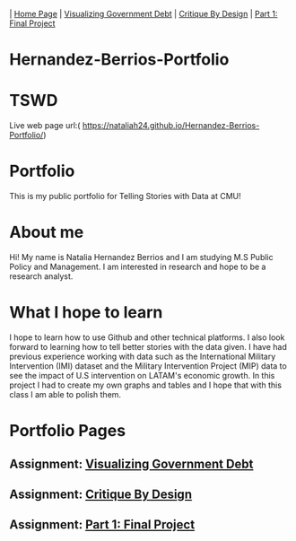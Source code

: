 | [Home Page](https://nataliah24.github.io/Hernandez-Berrios-Portfolio/) | [Visualizing Government Debt](datavisualization.md) | [Critique By Design](critiquebydesign.md) | [Part 1: Final Project](Part1FinalProject.md)  
# Hernandez-Berrios-Portfolio

# TSWD
Live web page url:( https://nataliah24.github.io/Hernandez-Berrios-Portfolio/)

# Portfolio
This is my public portfolio for Telling Stories with Data at CMU! 

# About me
Hi! My name is Natalia Hernandez Berrios and I am studying M.S Public Policy and Management. I am interested in research and hope to be a research analyst. 

# What I hope to learn
I hope to learn how to use Github and other technical platforms. I also look forward to learning how to tell better stories with the data given. I have had previous experience working with data such as the International Military Intervention (IMI) dataset and the Military Intervention Project (MIP) data to see the impact of U.S intervention on LATAM's economic growth. In this project I had to create my own graphs and tables and I hope that with this class I am able to polish them. 

# Portfolio Pages

## Assignment: [Visualizing Government Debt](datavisualization.md)

## Assignment: [Critique By Design](critiquebydesign.md)

## Assignment: [Part 1: Final Project](Part1FinalProject.md)

